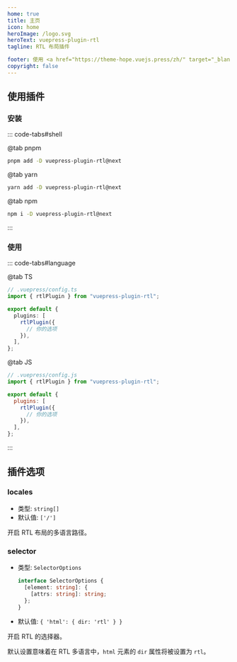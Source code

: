 ```yaml
---
home: true
title: 主页
icon: home
heroImage: /logo.svg
heroText: vuepress-plugin-rtl
tagline: RTL 布局插件

footer: 使用 <a href="https://theme-hope.vuejs.press/zh/" target="_blank">VuePress Theme Hope</a> 主题 | MIT 协议, 版权所有 © 2019-present Mr.Hope
copyright: false
---
```


## 使用插件

### 安装

::: code-tabs#shell

@tab pnpm

```bash
pnpm add -D vuepress-plugin-rtl@next
```

@tab yarn

```bash
yarn add -D vuepress-plugin-rtl@next
```

@tab npm

```bash
npm i -D vuepress-plugin-rtl@next
```

:::

### 使用

::: code-tabs#language

@tab TS

```ts
// .vuepress/config.ts
import { rtlPlugin } from "vuepress-plugin-rtl";

export default {
  plugins: [
    rtlPlugin({
      // 你的选项
    }),
  ],
};
```

@tab JS

```js
// .vuepress/config.js
import { rtlPlugin } from "vuepress-plugin-rtl";

export default {
  plugins: [
    rtlPlugin({
      // 你的选项
    }),
  ],
};
```

:::

## 插件选项

### locales

- 类型: `string[]`
- 默认值: `['/']`

开启 RTL 布局的多语言路径。

### selector

- 类型: `SelectorOptions`

  ```ts
  interface SelectorOptions {
    [element: string]: {
      [attrs: string]: string;
    };
  }
  ```

- 默认值: `{ 'html': { dir: 'rtl' } }`

开启 RTL 的选择器。

默认设置意味着在 RTL 多语言中，`html` 元素的 `dir` 属性将被设置为 `rtl`。

<NetlifyBadge alt="通过 Netlify 部署" />

<script setup lang="ts">
import NetlifyBadge from "@NetlifyBadge";
</script>
